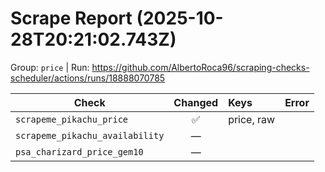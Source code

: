 # Scrape Report (2025-10-28T20:21:02.743Z)

Group: `price`  |  Run: https://github.com/AlbertoRoca96/scraping-checks-scheduler/actions/runs/18888070785

| Check | Changed | Keys | Error |
|---|:---:|:--|:--|
| `scrapeme_pikachu_price` | ✅ | price, raw |  |
| `scrapeme_pikachu_availability` | — |  |  |
| `psa_charizard_price_gem10` | — |  |  |
